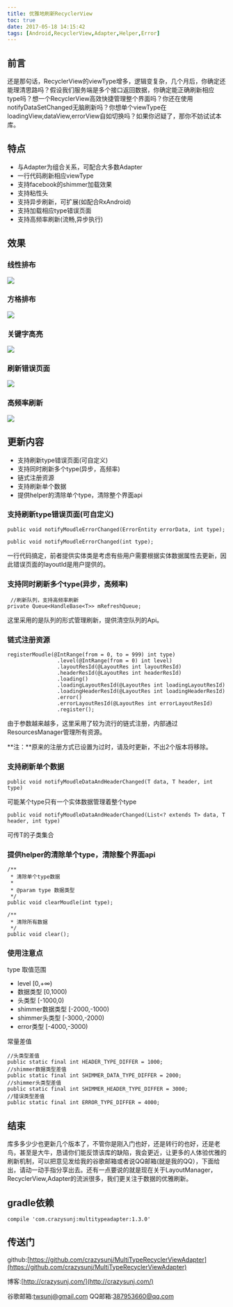 ```yaml
---
title: 优雅地刷新RecyclerView
toc: true
date: 2017-05-18 14:15:42
tags: [Android,RecyclerView,Adapter,Helper,Error]
---
```


## 前言

还是那句话，RecyclerView的viewType增多，逻辑变复杂，几个月后，你确定还能理清思路吗？假设我们服务端是多个接口返回数据，你确定能正确刷新相应type吗？想一个RecyclerView高效快捷管理整个界面吗？你还在使用notifyDataSetChanged无脑刷新吗？你想单个viewType在loadingView,dataView,errorView自如切换吗？如果你迟疑了，那你不妨试试本库。

<!--  more-->

## 特点

* 与Adapter为组合关系，可配合大多数Adapter
* 一行代码刷新相应viewType
* 支持facebook的shimmer加载效果
* 支持粘性头
* 支持异步刷新，可扩展(如配合RxAndroid)
* 支持加载相应type错误页面
* 支持高频率刷新(流畅,异步执行)


## 效果
### 线性排布
![](/img/adapterHelper1.gif)

### 方格排布
![](/img/adapterHelper3.gif)

### 关键字高亮
![](/img/adapterHelper4.gif)

### 刷新错误页面
![](/img/adapterHelper5.gif)

### 高频率刷新
![](/img/adapterHelper6.gif)

## 更新内容
* 支持刷新type错误页面(可自定义)
* 支持同时刷新多个type(异步，高频率)
* 链式注册资源
* 支持刷新单个数据
* 提供helper的清除单个type，清除整个界面api

### 支持刷新type错误页面(可自定义)

```
public void notifyMoudleErrorChanged(ErrorEntity errorData, int type);

public void notifyMoudleErrorChanged(int type);
```

一行代码搞定，前者提供实体类是考虑有些用户需要根据实体数据属性去更新，因此错误页面的layoutId是用户提供的。

### 支持同时刷新多个type(异步，高频率)

```
 //刷新队列，支持高频率刷新
private Queue<HandleBase<T>> mRefreshQueue;
```

这里采用的是队列的形式管理刷新，提供清空队列的Api。

### 链式注册资源


```
registerMoudle(@IntRange(from = 0, to = 999) int type)
                .level(@IntRange(from = 0) int level)
                .layoutResId(@LayoutRes int layoutResId)
                .headerResId(@LayoutRes int headerResId)
                .loading()
                .loadingLayoutResId(@LayoutRes int loadingLayoutResId)
                .loadingHeaderResId(@LayoutRes int loadingHeaderResId)
                .error()
                .errorLayoutResId(@LayoutRes int errorLayoutResId)
                .register();
```

由于参数越来越多，这里采用了较为流行的链式注册，内部通过ResourcesManager管理所有资源。

**注：**原来的注册方式已设置为过时，请及时更新，不出2个版本将移除。


### 支持刷新单个数据

```
public void notifyMoudleDataAndHeaderChanged(T data, T header, int type)
```
可能某个type只有一个实体数据管理着整个type

```
public void notifyMoudleDataAndHeaderChanged(List<? extends T> data, T header, int type)
```

可传T的子类集合

### 提供helper的清除单个type，清除整个界面api

```
/**
 * 清除单个type数据
 *
 * @param type 数据类型
 */
public void clearMoudle(int type);

/**
 * 清除所有数据
 */
public void clear();
```

### 使用注意点
 type 取值范围
 
 * level [0,+∞)
 * 数据类型 [0,1000)
 * 头类型 [-1000,0)
 * shimmer数据类型 [-2000,-1000)
 * shimmer头类型 [-3000,-2000)
 * error类型 [-4000,-3000)

常量差值

```
//头类型差值
public static final int HEADER_TYPE_DIFFER = 1000;
//shimmer数据类型差值
public static final int SHIMMER_DATA_TYPE_DIFFER = 2000;
//shimmer头类型差值
public static final int SHIMMER_HEADER_TYPE_DIFFER = 3000;
//错误类型差值
public static final int ERROR_TYPE_DIFFER = 4000;
```

## 结束

库多多少少也更新几个版本了，不管你是刚入门也好，还是转行的也好，还是老鸟，甚至是大牛，恳请你们能反馈该库的缺陷，我会更近，让更多的人体验优雅的刷新机制，可以把意见发给我的谷歌邮箱或者说QQ邮箱(就是我的QQ），下面给出，请动一动手指分享出去。还有一点要说的就是现在关于LayoutManager，RecyclerView,Adapter的流派很多，我们更关注于数据的优雅刷新。

## gradle依赖

```
compile 'com.crazysunj:multitypeadapter:1.3.0'
```

## 传送门

github:[https://github.com/crazysunj/MultiTypeRecyclerViewAdapter](https://github.com/crazysunj/MultiTypeRecyclerViewAdapter)

博客:[http://crazysunj.com/](http://crazysunj.com/)

谷歌邮箱:twsunj@gmail.com
QQ邮箱:387953660@qq.com